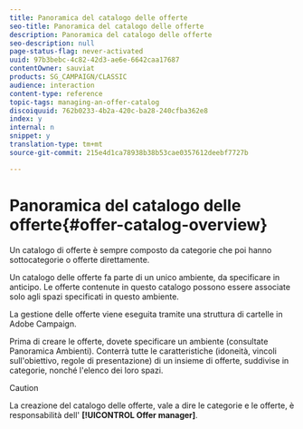 ```yaml
---
title: Panoramica del catalogo delle offerte
seo-title: Panoramica del catalogo delle offerte
description: Panoramica del catalogo delle offerte
seo-description: null
page-status-flag: never-activated
uuid: 97b3bebc-4c82-42d3-ae6e-6642caa17687
contentOwner: sauviat
products: SG_CAMPAIGN/CLASSIC
audience: interaction
content-type: reference
topic-tags: managing-an-offer-catalog
discoiquuid: 762b0233-4b2a-420c-ba28-240cfba362e8
index: y
internal: n
snippet: y
translation-type: tm+mt
source-git-commit: 215e4d1ca78938b38b53cae0357612deebf7727b

---
```



# Panoramica del catalogo delle offerte{#offer-catalog-overview}

Un catalogo di offerte è sempre composto da categorie che poi hanno sottocategorie o offerte direttamente.

Un catalogo delle offerte fa parte di un unico ambiente, da specificare in anticipo. Le offerte contenute in questo catalogo possono essere associate solo agli spazi specificati in questo ambiente.

La gestione delle offerte viene eseguita tramite una struttura di cartelle in Adobe Campaign.

Prima di creare le offerte, dovete specificare un ambiente (consultate Panoramica [](../../interaction/using/environments-overview.md)Ambienti). Conterrà tutte le caratteristiche (idoneità, vincoli sull&#39;obiettivo, regole di presentazione) di un insieme di offerte, suddivise in categorie, nonché l&#39;elenco dei loro spazi.

>[!CAUTION]
>
>La creazione del catalogo delle offerte, vale a dire le categorie e le offerte, è responsabilità dell&#39; **[!UICONTROL Offer manager]**.

